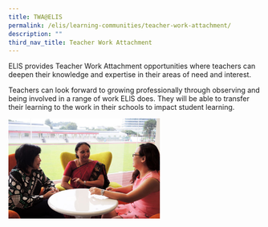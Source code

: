```yaml
---
title: TWA@ELIS
permalink: /elis/learning-communities/teacher-work-attachment/
description: ""
third_nav_title: Teacher Work Attachment
---
```

ELlS provides Teacher Work Attachment opportunities where teachers can deepen their knowledge and expertise in their areas of need and interest.

Teachers can look forward to growing professionally through observing and being involved in a range of work ELlS does. They will be able to transfer their learning to the work in their schools to impact student learning.

<img src="/images/twa_s.jpg" style="width:60%">